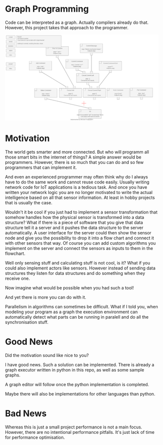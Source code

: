 # Graph Programming
Code can be interpreted as a graph. Actually compilers already do that. However, this project takes that approach to the programmer.

![Image of the graph programming ui.](https://raw.githubusercontent.com/penguinmenac3/GraphProgramming/master/images/GitGraph.png)

# Motivation
The world gets smarter and more connected. But who will programm all those smart bits in the internet of things?
A simple answer would be programmers. However, there is so much that you can do and so few programmers that can implement it.

And even an experienced programmer may often think why do I always have to do the same work and cannot reuse code easily.
Usually writing network code for IoT applications is a tedious task.
And once you have written your network logic you are no longer motivated to write the actual intelligence based on all that sensor information.
At least in hobby projects that is usually the case.

Wouldn't it be cool if you just had to implement a sensor transformation that somehow handles how the physical sensor is transformed into a data structure?
What if there is a piece of software that you give that data structure tell it a server and it pushes the data structure to the server automatically.
A user interface for the server could then show the sensor node and give you the possibility to drop it into a flow chart and connect it with other sensors that way.
Of course you can add custom algorithms you implement on the server and connect the sensors as inputs to them in the flowchart.

Well only sensing stuff and calculating stuff is not cool, is it?
What if you could also implement actors like sensors.
However instead of sending data structures they listen for data structures and do something when they receive one.

Now imagine what would be possible when you had such a tool!


And yet there is more you can do with it.

Parallelism in algorithms can sometimes be difficult.
What if I told you, when modeling your program as a graph the execution environment can automatically detect what parts can be running in paralell and do all the synchronisation stuff.

# Good News
Did the motivation sound like nice to you?

I have good news. Such a solution can be implemented. There is already a graph executor written in python in this repo, as well as some sample graphs.

A graph editor will follow once the python implementation is completed.

Maybe there will also be implementations for other languages than python.


# Bad News
Whereas this is just a small project performance is not a main focus.
However, there are no intentional performance pitfalls.
It's just lack of time for performance optimisation.
